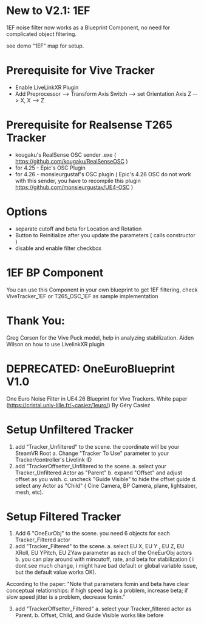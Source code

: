 # New to V2.1: 1EF
1EF noise filter now works as a Blueprint Component, no need for complicated object filtering. 

see demo "1EF" map for setup. 

# Prerequisite for Vive Tracker
- Enable LiveLinkXR Plugin
- Add Preprocessor --> Transform Axis Switch --> set Orientation Axis Z --> X, X --> Z

# Prerequisite for Realsense T265 Tracker
- kougaku's RealSense OSC sender .exe ( https://github.com/kougaku/RealSenseOSC )
- for 4.25 - Epic's OSC Plugin
- for 4.26 - monsieurgustaf's OSC plugin ( Epic's 4.26 OSC do not work with this sender, you have to recompile this plugin https://github.com/monsieurgustav/UE4-OSC )


# Options
- separate cutoff and beta for Location and Rotation
- Button to Reinitialize after you update the parameters ( calls constructor )
- disable and enable filter checkbox

# 1EF BP Component 
You can use this Component in your own blueprint to get 1EF filtering, check ViveTracker_1EF or T265_OSC_1EF as sample implementation

# Thank You:
Greg Corson for the Vive Puck model, help in analyzing stabilization. Aiden Wilson on how to use LivelinkXR plugin 


# DEPRECATED: OneEuroBlueprint V1.0
One Euro Noise Filter in UE4.26 Blueprint for Vive Trackers. White paper (https://cristal.univ-lille.fr/~casiez/1euro/) By Géry Casiez

# Setup Unfiltered Tracker
1. add "Tracker_Unfiltered" to the scene. the coordinate will be your SteamVR Root
  a. Change "Tracker To Use" parameter to your Tracker/controller's Livelink ID
2. add "TrackerOffsetter_Unfiltered to the scene. 
  a. select your Tracker_Unfiltered Actor as "Parent"
  b. expand "Offset" and adjust offset as you wish. 
  c. uncheck "Guide Visible" to hide the offset guide
  d. select any Actor as "Child" ( Cine Camera, BP Camera, plane, lightsaber, mesh, etc).

# Setup Filtered Tracker
1. Add 6 "OneEurObj" to the scene. you need 6 objects for each Tracker_Filtered actor
2. add "Tracker_Filtered" to the scene.
  a. select EU X, EU Y , EU Z, EU XRoll, EU YPitch, EU ZYaw parameter as each of the OneEurObj actors
  b. you can play around with mincutoff, rate, and beta for stabilization ( i dont see much change, i might have bad default or global variable issue, but the default value works OK). 
  
  According to the paper:
  "Note that parameters fcmin and beta have clear conceptual relationships: if high speed lag is a problem, increase beta; if slow speed jitter is a problem, decrease fcmin."
  
3. add "TrackerOffsetter_Filtered"
  a. select your Tracker_filtered actor as Parent. 
  b. Offset, Child, and Guide Visible works like before
  

